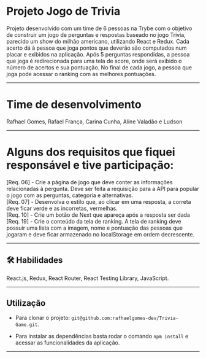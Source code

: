 # Projeto Jogo de Trivia

Projeto desenvolvido com um time de 6 pessoas na Trybe com o objetivo de construir um jogo de perguntas e respostas baseado no jogo Trivia, parecido um show do milhão americano, utilizando React e Redux. Cada acerto dá à pessoa que joga pontos que deverão são computados num placar e exibidos na aplicação. Após 5 perguntas respondidas, a pessoa que joga é redirecionada para uma tela de score, onde será exibido o número de acertos e sua pontuação. No final de cada jogo, a pessoa que joga pode acessar o ranking com as melhores pontuações.

<hr></hr>

# Time de desenvolvimento
Rafhael Gomes, Rafael França, Carina Cunha, Aline Valadão e Ludson

<hr></hr>

# Alguns dos requisitos que fiquei responsável e tive participação:
[Req. 06] - Crie a página de jogo que deve conter as informações relacionadas à pergunta. Deve ser feita a requisição para a API para popular o jogo com as perguntas, categoria e alternativas.
<br />
[Req. 07] - Desenvolva o estilo que, ao clicar em uma resposta, a correta deve ficar verde e as incorretas, vermelhas.
<br />
[Req. 10] - Crie um botão de Next que apareça após a resposta ser dada
<br />
[Req. 19] - Crie o conteúdo da tela de ranking. A tela de ranking deve possuir uma lista com a imagem, nome e pontuação das pessoas que jogaram e deve ficar armazenado no localStorage em ordem decrescente.
<br />
<hr></hr>

## 🛠 Habilidades
React.js, Redux, React Router, React Testing Library, JavaScript.

<hr></hr>

## Utilização

- Para clonar o projeto: `git@github.com:rafhaelgomes-dev/Trivia-Game.git`.

- Para instalar as dependências basta rodar o comando `npm install` e acessar as funcionalidades da aplicação.

<hr></hr>